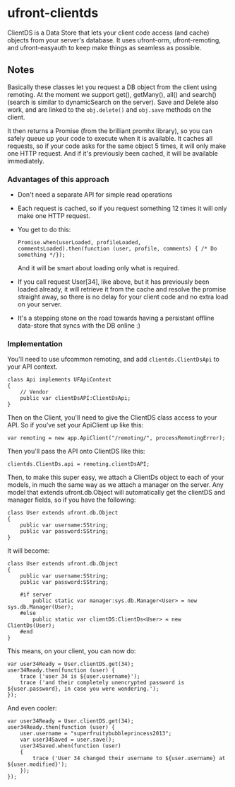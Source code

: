 ufront-clientds
===============

ClientDS is a Data Store that lets your client code access (and cache) objects from your server's database.  It uses ufront-orm, ufront-remoting, and ufront-easyauth to keep make things as seamless as possible.

Notes
-----

Basically these classes let you request a DB object from the client 
using remoting.  At the moment we support get(), getMany(), all() and
search() (search is similar to dynamicSearch on the server).  Save and Delete
also work, and are linked to the `obj.delete()` and `obj.save` methods on 
the client.

It then returns a Promise (from the brilliant promhx library), so you can
safely queue up your code to execute when it is available.  It caches all 
requests, so if your code asks for the same object 5 times, it will only
make one HTTP request.  And if it's previously been cached, it will be available
immediately.

### Advantages of this approach

 * Don't need a separate API for simple read operations

 * Each request is cached, so if you request something 12 times it will only make one HTTP request.

 * You get to do this: 
          
       Promise.when(userLoaded, profileLoaded, commentsLoaded).then(function (user, profile, comments) { /* Do something */});

   And it will be smart about loading only what is required.

 * If you call request User[34], like above, but it has previously been
   loaded already, it will retrieve it from the cache and resolve the 
   promise straight away, so there is no delay for your client code and
   no extra load on your server. 
 
 * It's a stepping stone on the road towards having a persistant offline data-store that syncs with the DB online :)

### Implementation

You'll need to use ufcommon remoting, and add `clientds.ClientDsApi` to your API context.

    class Api implements UFApiContext
    {
        // Vendor
        public var clientDsAPI:ClientDsApi;
    }

Then on the Client, you'll need to give the ClientDS class access to your API.  So if you've set 
your ApiClient up like this:

    var remoting = new app.ApiClient("/remoting/", processRemotingError);

Then you'll pass the API onto ClientDS like this:

    clientds.ClientDs.api = remoting.clientDsAPI;

Then, to make this super easy, we attach a ClientDs object to each of your models, in much the same 
way as we attach a manager on the server.  Any model that extends ufront.db.Object will automatically
get the clientDS and manager fields, so if you have the following:

    class User extends ufront.db.Object
    {
        public var username:SString;
        public var password:SString;
    }

It will become:

    class User extends ufront.db.Object
    {
        public var username:SString;
        public var password:SString;

        #if server 
            public static var manager:sys.db.Manager<User> = new sys.db.Manager(User);
        #else 
            public static var clientDS:ClientDs<User> = new ClientDs(User);
        #end 
    }

This means, on your client, you can now do:

    var user34Ready = User.clientDS.get(34);
    user34Ready.then(function (user) {
        trace ('user 34 is ${user.username}');
        trace ('and their completely unencrypted password is ${user.password}, in case you were wondering.');
    });

And even cooler:

    var user34Ready = User.clientDS.get(34);
    user34Ready.then(function (user) {
        user.username = "superfruitybubbleprincess2013";
        var user34Saved = user.save();
        user34Saved.when(function (user)
        {
            trace ('User 34 changed their username to ${user.username} at ${user.modified}');
        });
    });
